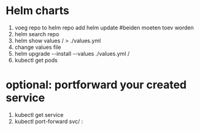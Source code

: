# Helm charts

1) voeg repo to
helm repo add
helm update
#beiden moeten toev worden
2) helm search repo <releasename>
3) helm show values <repo>/<chartname> > ./values.yml
4) change values file
5) helm upgrade --install  --values ./values.yml <myname> <repo>/<chartname>
6) kubectl get pods

# optional: portforward your created service
1) kubectl get service
2) kubectl port-forward svc/<myName> <port>:<containerPort>
